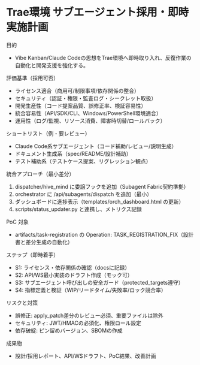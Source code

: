 # Trae環境 サブエージェント採用・即時実施計画

目的
- Vibe Kanban/Claude Codeの思想をTrae環境へ即時取り入れ、反復作業の自動化と開発支援を強化する。

評価基準（採用可否）
- ライセンス適合（商用可/制限事項/依存関係の整合）
- セキュリティ（認証・権限・監査ログ・シークレット取扱）
- 開発生産性（コード提案品質、誤修正率、検証容易性）
- 統合容易性（API/SDK/CLI、Windows/PowerShell環境適合）
- 運用性（ログ/監視、リソース消費、障害時切替/ロールバック）

ショートリスト（例・要レビュー）
- Claude Code系サブエージェント（コード補助/レビュー/説明生成）
- ドキュメント生成系（spec/README/設計補助）
- テスト補助系（テストケース提案、リグレッション観点）

統合アプローチ（最小差分）
1) dispatcher/hive_mind に委譲フックを追加（Subagent Fabric契約準拠）
2) orchestrator に /api/subagents/dispatch を追加（最小）
3) ダッシュボードに進捗表示（templates/orch_dashboard.html の更新）
4) scripts/status_updater.py と連携し、メトリクス記録

PoC 対象
- artifacts/task-registration の Operation: TASK_REGISTRATION_FIX（設計書と差分生成の自動化）

ステップ（即時着手）
- S1: ライセンス・依存関係の確認（docsに記録）
- S2: API/WS最小実装のドラフト作成（モック可）
- S3: サブエージェント呼び出しの安全ガード（protected_targets遵守）
- S4: 指標定義と検証（WIP/リードタイム/失敗率/ロック競合率）

リスクと対策
- 誤修正: apply_patch差分のレビュー必須、重要ファイルは除外
- セキュリティ: JWT/HMACの必須化、権限ロール設定
- 依存破綻: ピン留めバージョン、SBOMの作成

成果物
- 設計/採用レポート、API/WSドラフト、PoC結果、改善計画